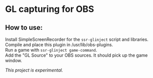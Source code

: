 # GL capturing for OBS

## How to use:

Install SimpleScreenRecorder for the `ssr-glinject` script and libraries.  
Compile and place this plugin in /usr/lib/obs-plugins.  
Run a game with `ssr-glinject game-command`.  
Add the "GL Source" to your OBS sources. It should pick up the game window.

_This project is experimental._